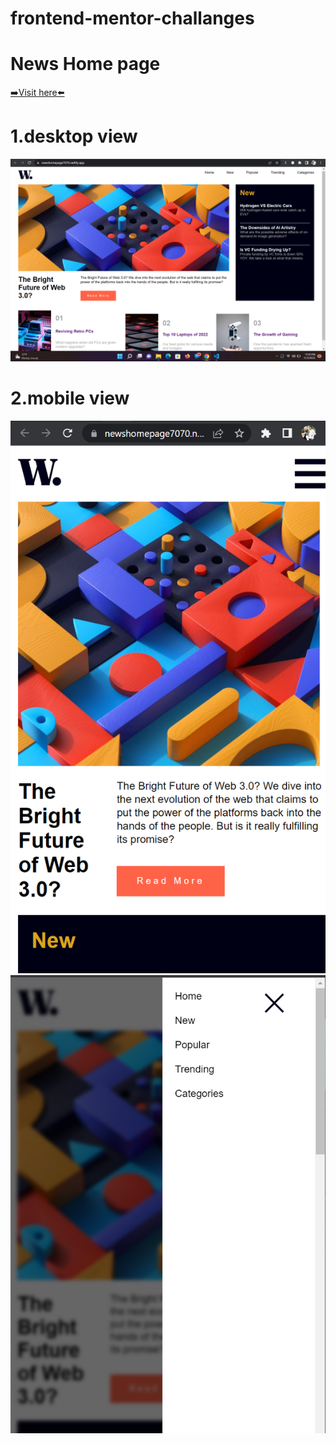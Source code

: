 # frontend-mentor-challanges

# News Home page

<a href="https://newshomepage7070.netlify.app/">➡️Visit here⬅️ </a>

# 1.desktop view

<img src="./completed-imgs/Screenshot 2022-11-03 235954.png"  />

# 2.mobile view

<div float="left">
  <img src="./completed-imgs/FE-C1-mobileView.png" />
<img src="./completed-imgs/PE-C1-mobileMenu.png"/>
</div>
